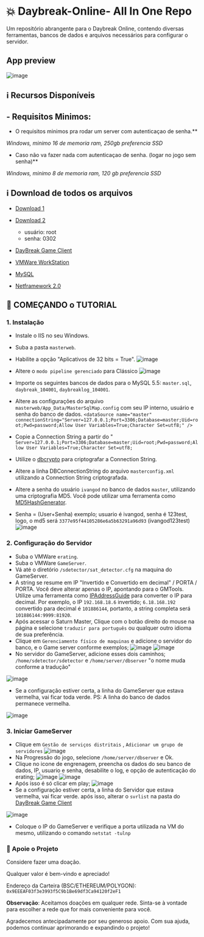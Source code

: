 # 💥 Daybreak-Online- All In One Repo
Um repositório abrangente para o Daybreak Online, contendo diversas ferramentas, bancos de dados e arquivos necessários para configurar o servidor.

## App preview
![image](https://github.com/thebitnomad/Daybreak-Online-AIO/assets/134553365/c67e4032-a153-419c-9692-4dfb16855ed0)

## ℹ️ Recursos Disponíveis







## - Requisitos Minimos:

- O requisitos minimos pra rodar um server com autenticaçao de senha.**

*Windows,  minimo 16 de memoria ram, 250gb preferencia SSD*

- Caso não va fazer nada com autenticaçao de senha. (logar no jogo sem senha)**

*Windows,  minimo 8 de memoria ram, 120 gb preferencia SSD*


## ℹ️ Download de todos os arquivos 

- [Download 1](https://www.mediafire.com/file/5ukibcvktsn7y76/daybreak_brasil_servidor_parte_2.rar/file)
- [Download 2](https://www.mediafire.com/file/6lypobmvk3osybd/daybreak_brasil_servidor_parte_1.rar/file)

  - usuário: root
  - senha: 0302
- [DayBreak Game Client](https://drive.google.com/file/d/1B7Mx6gyQeBXmqtlSbVgdO2RjoAxwAaJG/view?usp=drive_link)
- [VMWare WorkStation](https://drive.google.com/file/d/1BTE5S12eX20QfLxIrNRaOOQaZ3yJ-6CM/view?usp=drive_link)
- [MySQL](https://downloads.mysql.com/archives/get/p/23/file/mysql-5.5.62-winx64.msi)
- [Netframework 2.0](https://www.microsoft.com/pt-br/download/confirmation.aspx?id=6041)

## 📝 COMEÇANDO o TUTORIAL

### 1. Instalação

- Instale o IIS no seu Windows.
- Suba a pasta `masterweb`.
- Habilite a opção "Aplicativos de 32 bits = True".
![image](https://github.com/thebitnomad/Daybreak-Online-AIO/assets/134553365/cd2687cf-a29e-4678-b8c7-22d645fdb12d)
- Altere o `modo pipeline gerenciado` para Clássico
![image](https://github.com/thebitnomad/Daybreak-Online-AIO/assets/134553365/2b94e8a4-2318-4b79-af94-18cf96a64986)

- Importe os seguintes bancos de dados para o MySQL 5.5: `master.sql`, `daybreak_104001`, `daybreaklog_104001`.
- Altere as configurações do arquivo `masterweb/App_Data/MasterSqlMap.config` com seu IP interno, usuário e senha do banco de dados.
`<dataSource name="master" connectionString="Server=127.0.0.1;Port=3306;Database=master;Uid=root;Pwd=password;Allow User Variables=True;Character Set=utf8;" />`
- Copie a Connection String a partir do " `Server=127.0.0.1;Port=3306;Database=master;Uid=root;Pwd=password;Allow User Variables=True;Character Set=utf8;`
- Utilize o [dbcrypto](https://drive.google.com/file/d/1ws-09pjo5N7151SdwjtFdQmqnTkEqZz-/view?usp=drive_link) para criptografar a Connection String.
- Altere a linha DBConnectionString do arquivo `masterconfig.xml` utilizando a Connection String criptografada.
- Altere a senha do usuário `ivangod` no banco de dados `master`, utilizando uma criptografia MD5. Você pode utilizar uma ferramenta como [MD5HashGenerator](https://www.md5hashgenerator.com/).
- Senha = (User+Senha) exemplo; usuario é ivangod, senha é 123test, logo, o md5 será `3377e95f44105286e6a5b63291a96d93` (ivangod123test)
![image](https://github.com/thebitnomad/Daybreak-Online-AIO/assets/134553365/0ceb9f26-da01-40e5-8cc6-7399cafdc20c)

### 2. Configuração do Servidor

- Suba o VMWare `erating`.
- Suba o VMWare `GameServer`.
- Vá até o diretório `/sdetector/sat_detector.cfg` na maquina do GameServer. 
- A string se resume em IP "Invertido e Convertido em decimal" / PORTA / PORTA. Você deve alterar apenas o IP, apontando para o GMTools. Utilize uma ferramenta como [IPAddressGuide](https://www.ipaddressguide.com/ip) para converter o IP para decimal. Por exemplo, o IP `192.168.18.6` invertido; `6.18.168.192` convertido para decimal é `101886144`, portanto, a string completa será `101886144:9999:81920`.
- Após acessar o Saturn Master, Clique com o botão direito do mouse na página e selecione `traduzir para português` ou qualquer outro idioma de sua preferência.
- Clique em `Gerenciamento físico de maquinas` e adicione o servidor do banco, e o Game server conforme exemplos; 
![image](https://github.com/thebitnomad/Daybreak-Online-AIO/assets/134553365/741dba86-1620-4f51-afe2-5a838c467a24)
![image](https://github.com/thebitnomad/Daybreak-Online-AIO/assets/134553365/4f43c303-8a10-42a8-8232-83f33d34783f)
- No servidor do GameServer, adicione esses dois caminhos; `/home/sdetector/sdetector` e `/home/server/dbserver` "o nome muda conforme a tradução"
  
![image](https://github.com/thebitnomad/Daybreak-Online-AIO/assets/134553365/4898bb47-2815-40cb-a4d5-3027b7fc7eda)
- Se a configuração estiver certa, a linha do GameServer que estava vermelha, vai ficar toda verde. PS: A linha do banco de dados permanece vermelha.
  
![image](https://github.com/thebitnomad/Daybreak-Online-AIO/assets/134553365/374b0518-dc35-4fc8-8058-4c938cd7bfda)

### 3. Iniciar GameServer
- Clique em `Gestão de serviços distritais` , `Adicionar um grupo de servidores` 
![image](https://github.com/thebitnomad/Daybreak-Online-AIO/assets/134553365/020b1886-4e78-4ab3-a180-ffd52cdfc0e6)
- Na Progressão do jogo, selecione `/home/server/dbserver` e Ok.
- Clique no icone de engrenagem, preencha os dados do seu banco de dados, IP, usuario e senha, desabilite o log, e opção de autenticação do erating; 
![image](https://github.com/thebitnomad/Daybreak-Online-AIO/assets/134553365/f46f07e3-67fb-41ee-b788-91fbf95da1e0)
![image](https://github.com/thebitnomad/Daybreak-Online-AIO/assets/134553365/5496e722-fdc4-4987-ac96-938e683c9608)
- Após isso é só clicar em play; ![image](https://github.com/thebitnomad/Daybreak-Online-AIO/assets/134553365/c74764fc-0307-451c-af43-44f416e62f16)
- Se a configuração estiver certa, a linha do Servidor que estava vermelha, vai ficar verde. após isso, alterar o `svrlist` na pasta do [DayBreak Game Client](https://drive.google.com/file/d/1B7Mx6gyQeBXmqtlSbVgdO2RjoAxwAaJG/view?usp=drive_link)

![image](https://github.com/thebitnomad/Daybreak-Online-AIO/assets/134553365/41f18fe8-32aa-4d11-92bc-54caae66f0a6)
- Coloque o IP do GameServer e verifique a porta utilizada na VM do mesmo, utilizando o comando `netstat -tulnp`



### 🙏 Apoie o Projeto

Considere fazer uma doação.

Qualquer valor é bem-vindo e apreciado!

Endereço da Carteira (BSC/ETHEREUM/POLYGON): `0x9EEEAF03f3e3993f5C9b1Be69df3Ca94120f2eF1`

**Observação**: Aceitamos doações em qualquer rede. Sinta-se à vontade para escolher a rede que for mais conveniente para você.

Agradecemos antecipadamente por seu generoso apoio. Com sua ajuda, podemos continuar aprimorando e expandindo o projeto!









